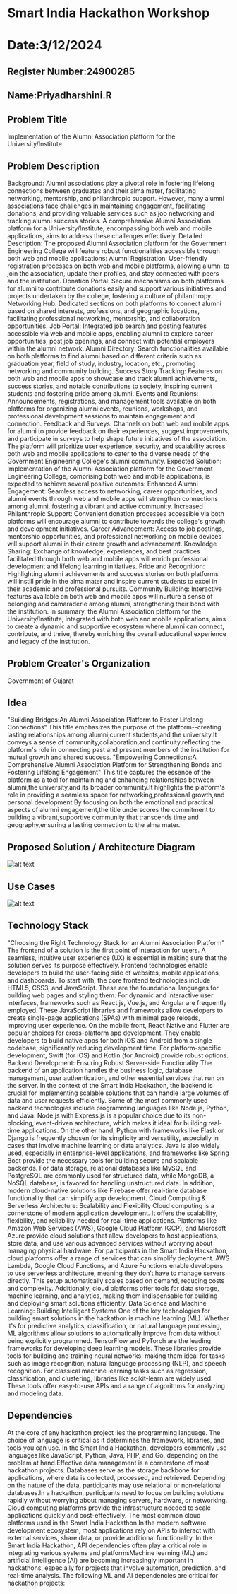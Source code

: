 # Smart India Hackathon Workshop
# Date:3/12/2024
## Register Number:24900285
## Name:Priyadharshini.R
## Problem Title
Implementation of the Alumni Association platform for the University/Institute.
## Problem Description
Background: Alumni associations play a pivotal role in fostering lifelong connections between graduates and their alma mater, facilitating networking, mentorship, and philanthropic support. However, many alumni associations face challenges in maintaining engagement, facilitating donations, and providing valuable services such as job networking and tracking alumni success stories. A comprehensive Alumni Association platform for a University/Institute, encompassing both web and mobile applications, aims to address these challenges effectively. Detailed Description: The proposed Alumni Association platform for the Government Engineering College will feature robust functionalities accessible through both web and mobile applications: Alumni Registration: User-friendly registration processes on both web and mobile platforms, allowing alumni to join the association, update their profiles, and stay connected with peers and the institution. Donation Portal: Secure mechanisms on both platforms for alumni to contribute donations easily and support various initiatives and projects undertaken by the college, fostering a culture of philanthropy. Networking Hub: Dedicated sections on both platforms to connect alumni based on shared interests, professions, and geographic locations, facilitating professional networking, mentorship, and collaboration opportunities. Job Portal: Integrated job search and posting features accessible via web and mobile apps, enabling alumni to explore career opportunities, post job openings, and connect with potential employers within the alumni network. Alumni Directory: Search functionalities available on both platforms to find alumni based on different criteria such as graduation year, field of study, industry, location, etc., promoting networking and community building. Success Story Tracking: Features on both web and mobile apps to showcase and track alumni achievements, success stories, and notable contributions to society, inspiring current students and fostering pride among alumni. Events and Reunions: Announcements, registrations, and management tools available on both platforms for organizing alumni events, reunions, workshops, and professional development sessions to maintain engagement and connection. Feedback and Surveys: Channels on both web and mobile apps for alumni to provide feedback on their experiences, suggest improvements, and participate in surveys to help shape future initiatives of the association. The platform will prioritize user experience, security, and scalability across both web and mobile applications to cater to the diverse needs of the Government Engineering College's alumni community. Expected Solution: Implementation of the Alumni Association platform for the Government Engineering College, comprising both web and mobile applications, is expected to achieve several positive outcomes: Enhanced Alumni Engagement: Seamless access to networking, career opportunities, and alumni events through web and mobile apps will strengthen connections among alumni, fostering a vibrant and active community. Increased Philanthropic Support: Convenient donation processes accessible via both platforms will encourage alumni to contribute towards the college's growth and development initiatives. Career Advancement: Access to job postings, mentorship opportunities, and professional networking on mobile devices will support alumni in their career growth and advancement. Knowledge Sharing: Exchange of knowledge, experiences, and best practices facilitated through both web and mobile apps will enrich professional development and lifelong learning initiatives. Pride and Recognition: Highlighting alumni achievements and success stories on both platforms will instill pride in the alma mater and inspire current students to excel in their academic and professional pursuits. Community Building: Interactive features available on both web and mobile apps will nurture a sense of belonging and camaraderie among alumni, strengthening their bond with the institution. In summary, the Alumni Association platform for the University/Institute, integrated with both web and mobile applications, aims to create a dynamic and supportive ecosystem where alumni can connect, contribute, and thrive, thereby enriching the overall educational experience and legacy of the institution.
## Problem Creater's Organization
Government of Gujarat

## Idea
"Building Bridges:An Alumni Association Platform to Foster Lifelong Connections"
This title emphasizes the purpose of the platform--creating lasting relationships among alumni,current students,and the university.It conveys a sense of community,collaboration,and continuity,reflecting the platform's role in connecting past and present members of the institution for mutual growth and shared success.
"Empowering Connections:A Comprehensive Alumni Association Platform for Strengthening Bonds and Fostering Lifelong Engagement"
This title captures the essence of the platform as a tool for maintaining and enhancing relationships between alumni,the university,and its broader community.It highlights the platform's role in providing a seamless space for networking,professional growth,and personal development.By focusing on both the emotional and practical aspects of alumni engagement,the title underscores the commitment to building a vibrant,supportive community that transcends time and geography,ensuring a lasting connection to the alma mater.


## Proposed Solution / Architecture Diagram
![alt text](<Registration box.png>)

## Use Cases

![alt text](<Untitled presentation.jpg>)
## Technology Stack
"Choosing the Right Technology Stack for an Alumni Association Platform"
The frontend of a solution is the first point of interaction for users. A seamless, intuitive user experience (UX) is essential in making sure that the solution serves its purpose effectively. Frontend technologies enable developers to build the user-facing side of websites, mobile applications, and dashboards.
To start with, the core frontend technologies include HTML5, CSS3, and JavaScript. These are the foundational languages for building web pages and styling them. For dynamic and interactive user interfaces, frameworks such as React.js, Vue.js, and Angular are frequently employed. These JavaScript libraries and frameworks allow developers to create single-page applications (SPAs) with minimal page reloads, improving user experience.
On the mobile front, React Native and Flutter are popular choices for cross-platform app development. They enable developers to build native apps for both iOS and Android from a single codebase, significantly reducing development time. For platform-specific development, Swift (for iOS) and Kotlin (for Android) provide robust options.
Backend Development: Ensuring Robust Server-side Functionality
The backend of an application handles the business logic, database management, user authentication, and other essential services that run on the server. In the context of the Smart India Hackathon, the backend is crucial for implementing scalable solutions that can handle large volumes of data and user requests efficiently.
Some of the most commonly used backend technologies include programming languages like Node.js, Python, and Java. Node.js with Express.js is a popular choice due to its non-blocking, event-driven architecture, which makes it ideal for building real-time applications. On the other hand, Python with frameworks like Flask or Django is frequently chosen for its simplicity and versatility, especially in cases that involve machine learning or data analytics. Java is also widely used, especially in enterprise-level applications, and frameworks like Spring Boot provide the necessary tools for building secure and scalable backends.
For data storage, relational databases like MySQL and PostgreSQL are commonly used for structured data, while MongoDB, a NoSQL database, is favored for handling unstructured data. In addition, modern cloud-native solutions like Firebase offer real-time database functionality that can simplify app development.
Cloud Computing & Serverless Architecture: Scalability and Flexibility
Cloud computing is a cornerstone of modern application development. It offers the scalability, flexibility, and reliability needed for real-time applications. Platforms like Amazon Web Services (AWS), Google Cloud Platform (GCP), and Microsoft Azure provide cloud solutions that allow developers to host applications, store data, and use various advanced services without worrying about managing physical hardware.
For participants in the Smart India Hackathon, cloud platforms offer a range of services that can simplify deployment. AWS Lambda, Google Cloud Functions, and Azure Functions enable developers to use serverless architecture, meaning they don’t have to manage servers directly. This setup automatically scales based on demand, reducing costs and complexity.
Additionally, cloud platforms offer tools for data storage, machine learning, and analytics, making them indispensable for building and deploying smart solutions efficiently.
Data Science and Machine Learning: Building Intelligent Systems
One of the key technologies for building smart solutions in the hackathon is machine learning (ML). Whether it's for predictive analytics, classification, or natural language processing, ML algorithms allow solutions to automatically improve from data without being explicitly programmed.
TensorFlow and PyTorch are the leading frameworks for developing deep learning models. These libraries provide tools for building and training neural networks, making them ideal for tasks such as image recognition, natural language processing (NLP), and speech recognition.
For classical machine learning tasks such as regression, classification, and clustering, libraries like scikit-learn are widely used. These tools offer easy-to-use APIs and a range of algorithms for analyzing and modeling data.

## Dependencies
At the core of any hackathon project lies the programming language. The choice of language is critical as it determines the framework, libraries, and tools you can use. In the Smart India Hackathon, developers commonly use languages like JavaScript, Python, Java, PHP, and Go, depending on the problem at hand.Effective data management is a cornerstone of most hackathon projects. Databases serve as the storage backbone for applications, where data is collected, processed, and retrieved. Depending on the nature of the data, participants may use relational or non-relational databases.In a hackathon, participants need to focus on building solutions rapidly without worrying about managing servers, hardware, or networking. Cloud computing platforms provide the infrastructure needed to scale applications quickly and cost-effectively. The most common cloud platforms used in the Smart India Hackathon In the modern software development ecosystem, most applications rely on APIs to interact with external services, share data, or provide additional functionality. In the Smart India Hackathon, API dependencies often play a critical role in integrating various systems and platformsMachine learning (ML) and artificial intelligence (AI) are becoming increasingly important in hackathons, especially for projects that involve automation, prediction, and real-time analysis. The following ML and AI dependencies are critical for hackathon projects:



